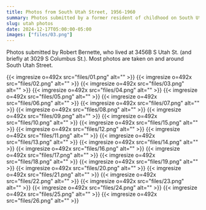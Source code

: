 ```yaml
---
title: Photos from South Utah Street, 1956-1960
summary: Photos submitted by a former resident of childhood on South Utah Street in the late 1950's.
slug: utah photos
date: 2024-12-17T05:00:00-05:00
images: ["files/03.png"]
---
```


Photos submitted by Robert Bernette, who lived at 3456B S Utah St. (and briefly at 3029 S Columbus St.). Most photos are taken on and around South Utah Street.

{{< imgresize o=492x src="files/01.png" alt="" >}}
{{< imgresize o=492x src="files/02.png" alt="" >}}
{{< imgresize o=492x src="files/03.png" alt="" >}}
{{< imgresize o=492x src="files/04.png" alt="" >}}
{{< imgresize o=492x src="files/05.png" alt="" >}}
{{< imgresize o=492x src="files/06.png" alt="" >}}
{{< imgresize o=492x src="files/07.png" alt="" >}}
{{< imgresize o=492x src="files/08.png" alt="" >}}
{{< imgresize o=492x src="files/09.png" alt="" >}}
{{< imgresize o=492x src="files/10.png" alt="" >}}
{{< imgresize o=492x src="files/15.png" alt="" >}}
{{< imgresize o=492x src="files/12.png" alt="" >}}
{{< imgresize o=492x src="files/11.png" alt="" >}}
{{< imgresize o=492x src="files/13.png" alt="" >}}
{{< imgresize o=492x src="files/14.png" alt="" >}}
{{< imgresize o=492x src="files/16.png" alt="" >}}
{{< imgresize o=492x src="files/17.png" alt="" >}}
{{< imgresize o=492x src="files/18.png" alt="" >}}
{{< imgresize o=492x src="files/19.png" alt="" >}}
{{< imgresize o=492x src="files/20.png" alt="" >}}
{{< imgresize o=492x src="files/21.png" alt="" >}}
{{< imgresize o=492x src="files/22.png" alt="" >}}
{{< imgresize o=492x src="files/23.png" alt="" >}}
{{< imgresize o=492x src="files/24.png" alt="" >}}
{{< imgresize o=492x src="files/25.png" alt="" >}}
{{< imgresize o=492x src="files/26.png" alt="" >}}